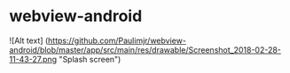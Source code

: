 # webview-android
![Alt text]
(https://github.com/Paulimjr/webview-android/blob/master/app/src/main/res/drawable/Screenshot_2018-02-28-11-43-27.png "Splash screen")
